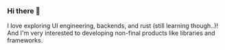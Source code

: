 ### Hi there 👋

I love exploring UI engineering, backends, and rust (still learning though..)! And I'm very interested to developing non-final products like libraries and frameworks.
